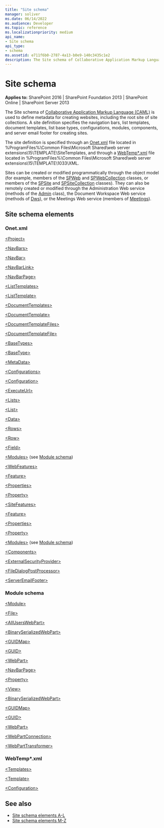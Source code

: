 ```yaml
---
title: "Site schema"
manager: soliver
ms.date: 06/14/2022
ms.audience: Developer
ms.topic: reference
ms.localizationpriority: medium
api_name:
- Site schema
api_type:
- schema
ms.assetid: e711f6b0-2787-4a13-b0e9-140c3435c1e2
description: The Site schema of Collaborative Application Markup Language is used to define metadata for creating websites, including the root site of site collections.
---
```


# Site schema 

**Applies to:** SharePoint 2016 | SharePoint Foundation 2013 | SharePoint Online | SharePoint Server 2013
  
The Site schema of [Collaborative Application Markup Language (CAML)](introduction-to-collaborative-application-markup-language-caml.md) is used to define metadata for creating websites, including the root site of site collections. A site definition specifies the navigation bars, list templates, document templates, list base types, configurations, modules, components, and server email footer for creating sites. 

The site definition is specified through an [Onet.xml](https://msdn.microsoft.com/library/b99d6657-d9ae-4135-a43c-c58cdfcdc6c1%28Office.15%29.aspx) file located in %ProgramFiles%\Common Files\Microsoft Shared\web server extensions\15\TEMPLATE\SiteTemplates, and through a [WebTemp\*.xml](https://msdn.microsoft.com/library/199bbb65-d12f-475d-b157-31a1bffe84c8%28Office.15%29.aspx) file located in %ProgramFiles%\Common Files\Microsoft Shared\web server extensions\15\TEMPLATE\1033\XML. 
  
Sites can be created or modified programmatically through the object model (for example, members of the [SPWeb](https://msdn.microsoft.com/library/Microsoft.SharePoint.SPWeb.aspx) and [SPWebCollection](https://msdn.microsoft.com/library/Microsoft.SharePoint.SPWebCollection.aspx) classes, or members of the [SPSite](https://msdn.microsoft.com/library/Microsoft.SharePoint.SPSite.aspx) and [SPSiteCollection](https://msdn.microsoft.com/library/Microsoft.SharePoint.Administration.SPSiteCollection.aspx) classes). They can also be remotely created or modified through the Administration Web service (methods of the [Admin](https://msdn.microsoft.com/library/WebSvcAdmin.Admin.aspx) class), the Document Workspace Web service (methods of [Dws](https://msdn.microsoft.com/library/WebSvcDWS.Dws.aspx)), or the Meetings Web service (members of [Meetings](https://msdn.microsoft.com/library/WebSvcMeetings.Meetings.aspx)). 
  
## Site schema elements

### Onet.xml
  
[\<Project\>](project-element-site.md)
  
[\<NavBars\>](navbars-element-site.md)
  
[\<NavBar\>](navbar-element-site.md)
  
[\<NavBarLink\>](navbarlink-element-site.md)
  
[\<NavBarPage\>](navbarpage-element-sitemodule.md)
  
[\<ListTemplates\>](listtemplates-element-site.md)
  
[\<ListTemplate\>](listtemplate-element-site.md)
  
[\<DocumentTemplates\>](documenttemplates-element-site.md)
  
[\<DocumentTemplate\>](documenttemplate-element-site.md)
  
[\<DocumentTemplateFiles\>](documenttemplatefiles-element-site.md)
  
[\<DocumentTemplateFile\>](documenttemplatefile-element-site.md)
  
[\<BaseTypes\>](basetypes-element-site.md)
  
[\<BaseType\>](basetype-element-site.md)
  
[\<MetaData\>](metadata-element-site.md)
  
[\<Configurations\>](configurations-element-site.md)
  
[\<Configuration\>](configuration-element-site.md)
  
[\<ExecuteUrl\>](executeurl-element-site.md)
  
[\<Lists\>](lists-element-site.md)
  
[\<List\>](list-element-site.md)
  
[\<Data\>](data-element-site.md)
  
[\<Rows\>](rows-element-site.md)
  
[\<Row\>](row-element-site.md)
  
[\<Field\>](field-element-site.md)
  
[\<Modules\>](modules-element-site.md) (see [Module schema](#module-schema))
  
[\<WebFeatures\>](webfeatures-element-site.md)
  
[\<Feature\>](feature-element-site.md)
  
[\<Properties\>](properties-element-site.md)
  
[\<Property\>](property-element-sitefeature.md)
  
[\<SiteFeatures\>](sitefeatures-element-site.md)
  
[\<Feature\>](feature-element-site.md)
  
[\<Properties\>](properties-element-site.md)
  
[\<Property\>](property-element-sitefeature.md)
  
[\<Modules\>](modules-element-site.md) (see [Module schema](#module-schema))
  
[\<Components\>](components-element-site.md)
  
[\<ExternalSecurityProvider\>](externalsecurityprovider-element-site.md)
  
[\<FileDialogPostProcessor\>](filedialogpostprocessor-element-site.md)
  
[\<ServerEmailFooter\>](serveremailfooter-element-site.md)
  
### Module schema
  
[\<Module\>](module-element-site.md)
  
[\<File\>](file-element.md)
  
[\<AllUsersWebPart\>](alluserswebpart-element-site.md)
  
[\<BinarySerializedWebPart\>](binaryserializedwebpart-element-site.md)
  
[\<GUIDMap\>](guidmap-element-site.md)
  
[\<GUID\>](guid-element-site.md)
  
[\<WebPart\>](webpart-element-site.md)
  
[\<NavBarPage\>](navbarpage-element-sitemodule.md)
  
[\<Property\>](property-element-sitemodule.md)
  
[\<View\>](view-element-site.md)
  
[\<BinarySerializedWebPart\>](binaryserializedwebpart-element-site.md)
  
[\<GUIDMap\>](guidmap-element-site.md)
  
[\<GUID\>](guid-element-site.md)
  
[\<WebPart\>](webpart-element-site.md)
  
[\<WebPartConnection\>](webpartconnection-element-site.md)
  
[\<WebPartTransformer\>](webparttransformer-element-site.md)
  
### WebTemp\*.xml
  
[\<Templates\>](templates-element-site.md)
  
[\<Template\>](template-element-site.md)
  
[\<Configuration\>](configuration-element-site.md)
  

## See also

- [Site schema elements A-L](site-schema-elements-a-l.md)
- [Site schema elements M-Z](site-schema-elements-m-z.md) 